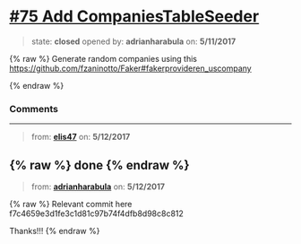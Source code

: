 # [\#75 Add CompaniesTableSeeder](https://github.com/adrianharabula/condr/issues/75)

> state: **closed** opened by: **adrianharabula** on: **5/11/2017**

{% raw %}
Generate random companies using this https://github.com/fzaninotto/Faker#fakerprovideren_uscompany



{% endraw %}


### Comments

---
> from: [**elis47**](https://github.com/adrianharabula/condr/issues/75#issuecomment-300922202) on: **5/12/2017**

{% raw %}
done
{% endraw %}
---
> from: [**adrianharabula**](https://github.com/adrianharabula/condr/issues/75#issuecomment-300924468) on: **5/12/2017**

{% raw %}
Relevant commit here f7c4659e3d1fe3c1d81c97b74f4dfb8d98c8c812

Thanks!!!
{% endraw %}
